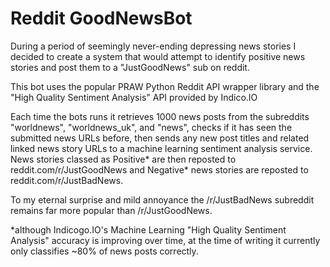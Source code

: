 # Reddit GoodNewsBot

During a period of seemingly never-ending depressing news stories I decided to create a system that would  attempt to identify positive news stories and post them to a "JustGoodNews" sub on reddit.

This bot uses the popular PRAW Python Reddit API wrapper library and the "High Quality Sentiment Analysis" API provided by Indico.IO 

Each time the bots runs it retrieves 1000 news posts from the subreddits "worldnews", "worldnews_uk", and "news", checks if it has seen the submitted news URLs before, then sends any new post titles and related linked news story URLs to a machine learning sentiment analysis service.  News stories classed as Positive* are then reposted to reddit.com/r/JustGoodNews and Negative* news stories are reposted to reddit.com/r/JustBadNews.

To my eternal surprise and mild annoyance the /r/JustBadNews subreddit remains far more popular than /r/JustGoodNews.

*although Indicogo.IO's Machine Learning "High Quality Sentiment Analysis" accuracy is improving over time, at the time of writing it currently only classifies ~80% of news posts correctly.  
